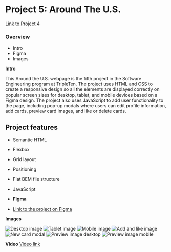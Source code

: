 # Project 5: Around The U.S.

[Link to Project 4](https://maryeande.github.io/se_project_aroundtheus/)

### Overview

- Intro
- Figma
- Images

**Intro**

This Around the U.S. webpage is the fifth project in the Software Engineering program at TripleTen. The project uses HTML and CSS to create a responsive design so all the elements are displayed correctly on popular screen sizes for desktop, tablet, and mobile devices based on a Figma design. The project also uses JavaScript to add user functionality to the page, including pop-up modals where users can edit profile information, add cards, preview card images, and like or delete cards.

## Project features

- Semantic HTML
- Flexbox
- Grid layout
- Positioning
- Flat BEM file structure
- JavaScript

- **Figma**

- [Link to the project on Figma](https://www.figma.com/file/ii4xxsJ0ghevUOcssTlHZv/Sprint-3%3A-Around-the-US?node-id=0%3A1)

**Images**

![Desktop image](./images/Desktop.png)
![Tablet image](./images/Tablet.png)
![Mobile image](./images/Mobile.png)
![Add and like image](./images/add-like-image.png)
![New card modal](./images/new-card-modal.png)
![Preview image desktop](./images/preview-desktop.png)
![Preview image mobile](./images/preview-mobile.png)

**Video**
[Video link](https://vimeo.com/908278887/20de5c5162?ts=2000&share=copy)
